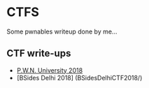 # CTFS #

Some pwnables writeup done by me...

## CTF write-ups ##

 - [P.W.N. University 2018](P.W.N.University2018/)
 - [BSides Delhi 2018] (BSidesDelhiCTF2018/)
